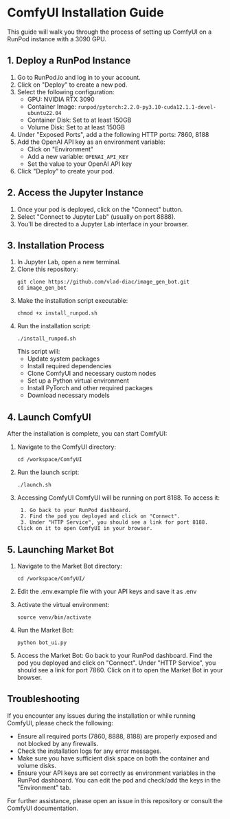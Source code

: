 # ComfyUI Installation Guide

This guide will walk you through the process of setting up ComfyUI on a RunPod instance with a 3090 GPU.

## 1. Deploy a RunPod Instance

1. Go to RunPod.io and log in to your account.
2. Click on "Deploy" to create a new pod.
3. Select the following configuration:
   - GPU: NVIDIA RTX 3090
   - Container Image: `runpod/pytorch:2.2.0-py3.10-cuda12.1.1-devel-ubuntu22.04`
   - Container Disk: Set to at least 150GB
   - Volume Disk: Set to at least 150GB
4. Under "Exposed Ports", add a the following HTTP ports: 7860, 8188
5. Add the OpenAI API key as an environment variable:
    - Click on "Environment"
    - Add a new variable: `OPENAI_API_KEY`
    - Set the value to your OpenAI API key
6. Click "Deploy" to create your pod.

## 2. Access the Jupyter Instance

1. Once your pod is deployed, click on the "Connect" button.
2. Select "Connect to Jupyter Lab" (usually on port 8888).
3. You'll be directed to a Jupyter Lab interface in your browser.

## 3. Installation Process

1. In Jupyter Lab, open a new terminal.
2. Clone this repository:
   ```
   git clone https://github.com/vlad-diac/image_gen_bot.git
   cd image_gen_bot
   ```
3. Make the installation script executable:
   ```
   chmod +x install_runpod.sh
   ```
4. Run the installation script:
   ```
   ./install_runpod.sh
   ```
   This script will:
   - Update system packages
   - Install required dependencies
   - Clone ComfyUI and necessary custom nodes
   - Set up a Python virtual environment
   - Install PyTorch and other required packages
   - Download necessary models

## 4. Launch ComfyUI

After the installation is complete, you can start ComfyUI:

1. Navigate to the ComfyUI directory:
   ```
   cd /workspace/ComfyUI
   ```
2. Run the launch script:
   ```
   ./launch.sh
   ```
3. Accessing ComfyUI
    ComfyUI will be running on port 8188. To access it:

        1. Go back to your RunPod dashboard.
        2. Find the pod you deployed and click on "Connect".
        3. Under "HTTP Service", you should see a link for port 8188. Click on it to open ComfyUI in your browser.
## 5. Launching Market Bot
1. Navigate to the Market Bot directory:
   ```
   cd /workspace/ComfyUI/
   ```
2. Edit the .env.example file with your API keys and save it as .env
3. Activate the virtual environment:
   ```
   source venv/bin/activate
   ```
4. Run the Market Bot:
   ```
   python bot_ui.py
   ```

5. Access the Market Bot:
    Go back to your RunPod dashboard.
    Find the pod you deployed and click on "Connect".
    Under "HTTP Service", you should see a link for port 7860. Click on it to open the Market Bot in your browser.

## Troubleshooting

If you encounter any issues during the installation or while running ComfyUI, please check the following:

- Ensure all required ports (7860, 8888, 8188) are properly exposed and not blocked by any firewalls.
- Check the installation logs for any error messages.
- Make sure you have sufficient disk space on both the container and volume disks.
- Ensure your API keys are set correctly as environment variables in the RunPod dashboard. You can edit the pod and check/add the keys in the "Environment" tab.

For further assistance, please open an issue in this repository or consult the ComfyUI documentation.
